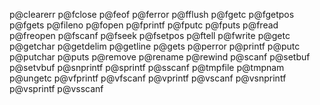 p@clearerr
p@fclose
p@feof
p@ferror
p@fflush
p@fgetc
p@fgetpos
p@fgets
p@fileno
p@fopen
p@fprintf
p@fputc
p@fputs
p@fread
p@freopen
p@fscanf
p@fseek
p@fsetpos
p@ftell
p@fwrite
p@getc
p@getchar
p@getdelim
p@getline
p@gets
p@perror
p@printf
p@putc
p@putchar
p@puts
p@remove
p@rename
p@rewind
p@scanf
p@setbuf
p@setvbuf
p@snprintf
p@sprintf
p@sscanf
p@tmpfile
p@tmpnam
p@ungetc
p@vfprintf
p@vfscanf
p@vprintf
p@vscanf
p@vsnprintf
p@vsprintf
p@vsscanf